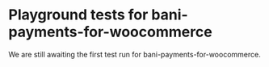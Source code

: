# Playground tests for bani-payments-for-woocommerce
We are still awaiting the first test run for bani-payments-for-woocommerce.
